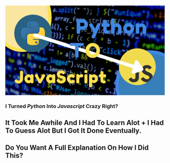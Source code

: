 
![youtube image](https://raw.githubusercontent.com/jtocool7/PythonToJavaScript/main/Copy%20of%20How%20I%20turned%20Python%20into%20Javascript.png)
### I Turned *Python* Into *Javascript* Crazy Right?  
## It Took Me Awhile And I Had To Learn Alot + I Had To Guess Alot But I Got It Done Eventually.  
## Do You Want A Full Explanation On How I Did This?
